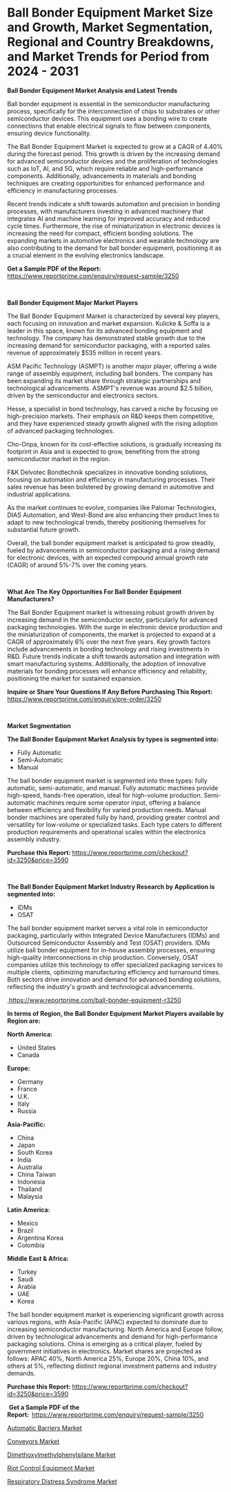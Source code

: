 <p><h1>Ball Bonder Equipment Market Size and Growth, Market Segmentation, Regional and Country Breakdowns, and Market Trends for Period from 2024 -  2031</h1></p><p><strong>Ball Bonder Equipment Market Analysis and Latest Trends</strong></p>
<p><p>Ball bonder equipment is essential in the semiconductor manufacturing process, specifically for the interconnection of chips to substrates or other semiconductor devices. This equipment uses a bonding wire to create connections that enable electrical signals to flow between components, ensuring device functionality.</p><p>The Ball Bonder Equipment Market is expected to grow at a CAGR of 4.40% during the forecast period. This growth is driven by the increasing demand for advanced semiconductor devices and the proliferation of technologies such as IoT, AI, and 5G, which require reliable and high-performance components. Additionally, advancements in materials and bonding techniques are creating opportunities for enhanced performance and efficiency in manufacturing processes.</p><p>Recent trends indicate a shift towards automation and precision in bonding processes, with manufacturers investing in advanced machinery that integrates AI and machine learning for improved accuracy and reduced cycle times. Furthermore, the rise of miniaturization in electronic devices is increasing the need for compact, efficient bonding solutions. The expanding markets in automotive electronics and wearable technology are also contributing to the demand for ball bonder equipment, positioning it as a crucial element in the evolving electronics landscape.</p></p>
<p><strong>Get a Sample PDF of the Report:&nbsp;</strong> <a href="https://www.reportprime.com/enquiry/request-sample/3250">https://www.reportprime.com/enquiry/request-sample/3250</a></p>
<p>&nbsp;</p>
<p><strong>Ball Bonder Equipment Major Market Players</strong></p>
<p><p>The Ball Bonder Equipment Market is characterized by several key players, each focusing on innovation and market expansion. Kulicke & Soffa is a leader in this space, known for its advanced bonding equipment and technology. The company has demonstrated stable growth due to the increasing demand for semiconductor packaging, with a reported sales revenue of approximately $535 million in recent years.</p><p>ASM Pacific Technology (ASMPT) is another major player, offering a wide range of assembly equipment, including ball bonders. The company has been expanding its market share through strategic partnerships and technological advancements. ASMPT's revenue was around $2.5 billion, driven by the semiconductor and electronics sectors.</p><p>Hesse, a specialist in bond technology, has carved a niche by focusing on high-precision markets. Their emphasis on R&D keeps them competitive, and they have experienced steady growth aligned with the rising adoption of advanced packaging technologies.</p><p>Cho-Onpa, known for its cost-effective solutions, is gradually increasing its footprint in Asia and is expected to grow, benefiting from the strong semiconductor market in the region. </p><p>F&K Delvotec Bondtechnik specializes in innovative bonding solutions, focusing on automation and efficiency in manufacturing processes. Their sales revenue has been bolstered by growing demand in automotive and industrial applications.</p><p>As the market continues to evolve, companies like Palomar Technologies, DIAS Automation, and West-Bond are also enhancing their product lines to adapt to new technological trends, thereby positioning themselves for substantial future growth.</p><p>Overall, the ball bonder equipment market is anticipated to grow steadily, fueled by advancements in semiconductor packaging and a rising demand for electronic devices, with an expected compound annual growth rate (CAGR) of around 5%-7% over the coming years.</p></p>
<p>&nbsp;</p>
<p><strong>What Are The Key Opportunities For Ball Bonder Equipment Manufacturers?</strong></p>
<p><p>The Ball Bonder Equipment market is witnessing robust growth driven by increasing demand in the semiconductor sector, particularly for advanced packaging technologies. With the surge in electronic device production and the miniaturization of components, the market is projected to expand at a CAGR of approximately 6% over the next five years. Key growth factors include advancements in bonding technology and rising investments in R&D. Future trends indicate a shift towards automation and integration with smart manufacturing systems. Additionally, the adoption of innovative materials for bonding processes will enhance efficiency and reliability, positioning the market for sustained expansion.</p></p>
<p><strong>Inquire or Share Your Questions If Any Before Purchasing This Report:</strong> <a href="https://www.reportprime.com/enquiry/pre-order/3250">https://www.reportprime.com/enquiry/pre-order/3250</a></p>
<p>&nbsp;</p>
<p><strong>Market Segmentation</strong></p>
<p><strong>The Ball Bonder Equipment Market Analysis by types is segmented into:</strong></p>
<p><ul><li>Fully Automatic</li><li>Semi-Automatic</li><li>Manual</li></ul></p>
<p><p>The ball bonder equipment market is segmented into three types: fully automatic, semi-automatic, and manual. Fully automatic machines provide high-speed, hands-free operation, ideal for high-volume production. Semi-automatic machines require some operator input, offering a balance between efficiency and flexibility for varied production needs. Manual bonder machines are operated fully by hand, providing greater control and versatility for low-volume or specialized tasks. Each type caters to different production requirements and operational scales within the electronics assembly industry.</p></p>
<p><strong>Purchase this Report:&nbsp;</strong><a href="https://www.reportprime.com/checkout?id=3250&price=3590">https://www.reportprime.com/checkout?id=3250&price=3590</a></p>
<p>&nbsp;</p>
<p><strong>The Ball Bonder Equipment Market Industry Research by Application is segmented into:</strong></p>
<p><ul><li>IDMs</li><li>OSAT</li></ul></p>
<p><p>The ball bonder equipment market serves a vital role in semiconductor packaging, particularly within Integrated Device Manufacturers (IDMs) and Outsourced Semiconductor Assembly and Test (OSAT) providers. IDMs utilize ball bonder equipment for in-house assembly processes, ensuring high-quality interconnections in chip production. Conversely, OSAT companies utilize this technology to offer specialized packaging services to multiple clients, optimizing manufacturing efficiency and turnaround times. Both sectors drive innovation and demand for advanced bonding solutions, reflecting the industry's growth and technological advancements.</p></p>
<p><a href="https://www.reportprime.com/ball-bonder-equipment-r3250">&nbsp;https://www.reportprime.com/ball-bonder-equipment-r3250</a></p>
<p><strong>In terms of Region, the Ball Bonder Equipment Market Players available by Region are:</strong></p>
<p>
    <p> <strong> North America: </strong>
        <ul>
            <li>United States</li>
            <li>Canada</li>
        </ul>
        </p> 
    <p> <strong> Europe: </strong>
        <ul>
            <li>Germany</li>
            <li>France</li>
            <li>U.K.</li>
            <li>Italy</li>
            <li>Russia</li>
        </ul>
        </p> 
    <p> <strong> Asia-Pacific: </strong>
        <ul>
            <li>China</li>
            <li>Japan</li>
            <li>South Korea</li>
            <li>India</li>
            <li>Australia</li>
            <li>China Taiwan</li>
            <li>Indonesia</li>
            <li>Thailand</li>
            <li>Malaysia</li>
        </ul>
        </p> 
    <p> <strong> Latin America: </strong>
        <ul>
            <li>Mexico</li>
            <li>Brazil</li>
            <li>Argentina Korea</li>
            <li>Colombia</li>
        </ul>
        </p> 
    <p> <strong> Middle East & Africa: </strong>
        <ul>
            <li>Turkey</li>
            <li>Saudi</li>
            <li>Arabia</li>
            <li>UAE</li>
            <li>Korea</li>
        </ul>
    </p>
    </p>
<p><p>The ball bonder equipment market is experiencing significant growth across various regions, with Asia-Pacific (APAC) expected to dominate due to increasing semiconductor manufacturing. North America and Europe follow, driven by technological advancements and demand for high-performance packaging solutions. China is emerging as a critical player, fueled by government initiatives in electronics. Market shares are projected as follows: APAC 40%, North America 25%, Europe 20%, China 10%, and others at 5%, reflecting distinct regional investment patterns and industry demands.</p></p>
<p><strong>Purchase this Report: </strong><a href="https://www.reportprime.com/checkout?id=3250&price=3590">https://www.reportprime.com/checkout?id=3250&price=3590</a></p>
<p>&nbsp;<strong>Get a Sample PDF of the Report:&nbsp;&nbsp;</strong><a href="https://www.reportprime.com/enquiry/request-sample/3250">https://www.reportprime.com/enquiry/request-sample/3250</a></p>
<p><strong></strong></p>
<p><p><a href="https://www.linkedin.com/pulse/automatic-barriers-market-outlook-complete-industry-analysis-n6b1c?trackingId=BPkLCUTZSCGeyub56Rb8NA%3D%3D">Automatic Barriers Market</a></p><p><a href="https://www.linkedin.com/pulse/conveyors-market-size-growth-trends-statistics-forecasts-kzgjc?trackingId=Yc6i3XEDR5yY9z3vOL4G6w%3D%3D">Conveyors Market</a></p><p><a href="https://issuu.com/reportprime-2/docs/dimethoxylmethylphenylsilane-market_9e7b1e93677a5e">Dimethoxylmethylphenylsilane Market</a></p><p><a href="https://www.linkedin.com/pulse/booming-riot-control-equipment-market-sector-analysis-growth-zpggc?trackingId=ubqpu9WUQBqOyvfN4DlBzg%3D%3D">Riot Control Equipment Market</a></p><p><a href="https://issuu.com/reportprime-2/docs/respiratory-distress-syndrome-marke_45c6c45cab38f0">Respiratory Distress Syndrome Market</a></p></p>